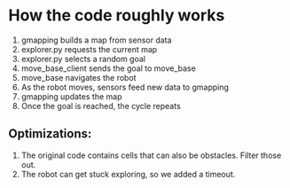 # How the code roughly works
1. gmapping builds a map from sensor data
2. explorer.py requests the current map
3. explorer.py selects a random goal
4. move_base_client sends the goal to move_base
5. move_base navigates the robot
6. As the robot moves, sensors feed new data to gmapping
7. gmapping updates the map
8. Once the goal is reached, the cycle repeats


## Optimizations:
1. The original code contains cells that can also be obstacles. Filter those out.
2. The robot can get stuck exploring, so we added a timeout.
